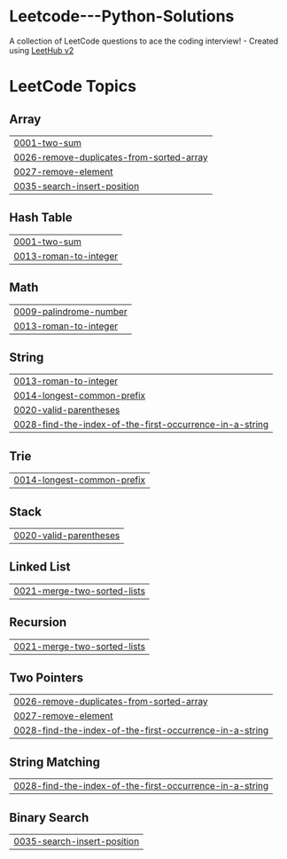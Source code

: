 # Leetcode---Python-Solutions
A collection of LeetCode questions to ace the coding interview! - Created using [LeetHub v2](https://github.com/arunbhardwaj/LeetHub-2.0)

<!---LeetCode Topics Start-->
# LeetCode Topics
## Array
|  |
| ------- |
| [0001-two-sum](https://github.com/iyedzarrougui14/Leetcode---Python-Solutions/tree/master/0001-two-sum) |
| [0026-remove-duplicates-from-sorted-array](https://github.com/iyedzarrougui14/Leetcode---Python-Solutions/tree/master/0026-remove-duplicates-from-sorted-array) |
| [0027-remove-element](https://github.com/iyedzarrougui14/Leetcode---Python-Solutions/tree/master/0027-remove-element) |
| [0035-search-insert-position](https://github.com/iyedzarrougui14/Leetcode---Python-Solutions/tree/master/0035-search-insert-position) |
## Hash Table
|  |
| ------- |
| [0001-two-sum](https://github.com/iyedzarrougui14/Leetcode---Python-Solutions/tree/master/0001-two-sum) |
| [0013-roman-to-integer](https://github.com/iyedzarrougui14/Leetcode---Python-Solutions/tree/master/0013-roman-to-integer) |
## Math
|  |
| ------- |
| [0009-palindrome-number](https://github.com/iyedzarrougui14/Leetcode---Python-Solutions/tree/master/0009-palindrome-number) |
| [0013-roman-to-integer](https://github.com/iyedzarrougui14/Leetcode---Python-Solutions/tree/master/0013-roman-to-integer) |
## String
|  |
| ------- |
| [0013-roman-to-integer](https://github.com/iyedzarrougui14/Leetcode---Python-Solutions/tree/master/0013-roman-to-integer) |
| [0014-longest-common-prefix](https://github.com/iyedzarrougui14/Leetcode---Python-Solutions/tree/master/0014-longest-common-prefix) |
| [0020-valid-parentheses](https://github.com/iyedzarrougui14/Leetcode---Python-Solutions/tree/master/0020-valid-parentheses) |
| [0028-find-the-index-of-the-first-occurrence-in-a-string](https://github.com/iyedzarrougui14/Leetcode---Python-Solutions/tree/master/0028-find-the-index-of-the-first-occurrence-in-a-string) |
## Trie
|  |
| ------- |
| [0014-longest-common-prefix](https://github.com/iyedzarrougui14/Leetcode---Python-Solutions/tree/master/0014-longest-common-prefix) |
## Stack
|  |
| ------- |
| [0020-valid-parentheses](https://github.com/iyedzarrougui14/Leetcode---Python-Solutions/tree/master/0020-valid-parentheses) |
## Linked List
|  |
| ------- |
| [0021-merge-two-sorted-lists](https://github.com/iyedzarrougui14/Leetcode---Python-Solutions/tree/master/0021-merge-two-sorted-lists) |
## Recursion
|  |
| ------- |
| [0021-merge-two-sorted-lists](https://github.com/iyedzarrougui14/Leetcode---Python-Solutions/tree/master/0021-merge-two-sorted-lists) |
## Two Pointers
|  |
| ------- |
| [0026-remove-duplicates-from-sorted-array](https://github.com/iyedzarrougui14/Leetcode---Python-Solutions/tree/master/0026-remove-duplicates-from-sorted-array) |
| [0027-remove-element](https://github.com/iyedzarrougui14/Leetcode---Python-Solutions/tree/master/0027-remove-element) |
| [0028-find-the-index-of-the-first-occurrence-in-a-string](https://github.com/iyedzarrougui14/Leetcode---Python-Solutions/tree/master/0028-find-the-index-of-the-first-occurrence-in-a-string) |
## String Matching
|  |
| ------- |
| [0028-find-the-index-of-the-first-occurrence-in-a-string](https://github.com/iyedzarrougui14/Leetcode---Python-Solutions/tree/master/0028-find-the-index-of-the-first-occurrence-in-a-string) |
## Binary Search
|  |
| ------- |
| [0035-search-insert-position](https://github.com/iyedzarrougui14/Leetcode---Python-Solutions/tree/master/0035-search-insert-position) |
<!---LeetCode Topics End-->